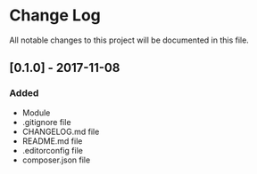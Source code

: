 # Change Log
All notable changes to this project will be documented in this file.

## [0.1.0] - 2017-11-08
### Added
- Module
- .gitignore file
- CHANGELOG.md file
- README.md file
- .editorconfig file
- composer.json file